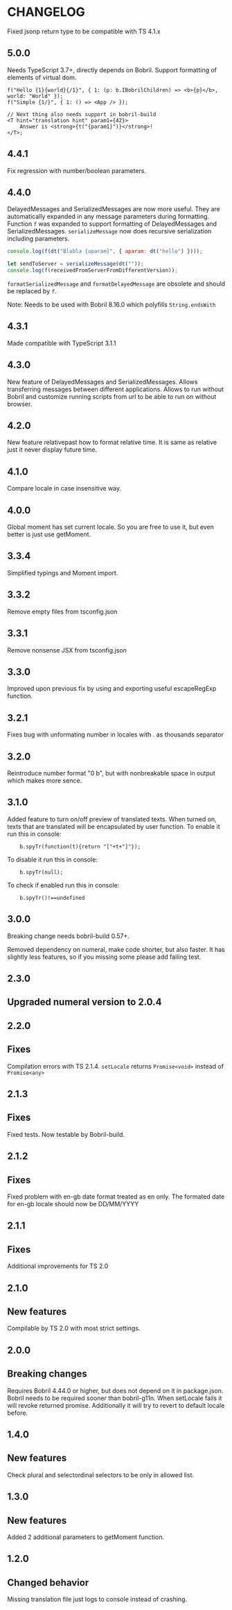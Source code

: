 # CHANGELOG

Fixed jsonp return type to be compatible with TS 4.1.x

## 5.0.0

Needs TypeScript 3.7+, directly depends on Bobril. Support formatting of elements of virtual dom.

```tsx
f("Hello {1}{world}{/1}", { 1: (p: b.IBobrilChildren) => <b>{p}</b>, world: "World" });
f("Simple {1/}", { 1: () => <App /> });

// Next thing also needs support in bobril-build
<T hint="translation hint" param1={42}>
    Answer is <strong>{t("{param1}")}</strong>!
</T>;
```

## 4.4.1

Fix regression with number/boolean parameters.

## 4.4.0

DelayedMessages and SerializedMessages are now more useful. They are automatically expanded in any message parameters during formatting. Function `f` was expanded to support formatting of DelayedMessages and SerializedMessages. `serializeMessage` now does recursive serialization including parameters.

```js
console.log(f(dt("Blabla {aparam}", { aparam: dt("hello") })));

let sendToServer = serializeMessage(dt(""));
console.log(f(receivedFromServerFromDifferentVersion));
```

`formatSerializedMessage` and `formatDelayedMessage` are obsolete and should be replaced by `f`.

Note: Needs to be used with Bobril 8.16.0 which polyfills `String.endsWith`

## 4.3.1

Made compatible with TypeScript 3.1.1

## 4.3.0

New feature of DelayedMessages and SerializedMessages. Allows transferring messages between different applications. Allows to run without Bobril and customize running scripts from url to be able to run on without browser.

## 4.2.0

New feature relativepast how to format relative time. It is same as relative just it never display future time.

## 4.1.0

Compare locale in case insensitive way.

## 4.0.0

Global moment has set current locale. So you are free to use it, but even better is just use
getMoment.

## 3.3.4

Simplified typings and Moment import.

## 3.3.2

Remove empty files from tsconfig.json

## 3.3.1

Remove nonsense JSX from tsconfig.json

## 3.3.0

Improved upon previous fix by using and exporting useful escapeRegExp function.

## 3.2.1

Fixes bug with unformating number in locales with . as thousands separator

## 3.2.0

Reintroduce number format "0 b", but with nonbreakable space in output which makes more sence.

## 3.1.0

Added feature to turn on/off preview of translated texts. When turned on, texts that are translated
will be encapsulated by user function. To enable it run this in console:

```
    b.spyTr(function(t){return "["+t+"]"});
```

To disable it run this in console:

```
    b.spyTr(null);
```

To check if enabled run this in console:

```
    b.spyTr()!==undefined
```

## 3.0.0

Breaking change needs bobril-build 0.57+.

Removed dependency on numeral, make code shorter, but also faster. It has slightly less features, so
if you missing some please add failing test.

## 2.3.0

## Upgraded numeral version to 2.0.4

## 2.2.0

## Fixes

Compilation errors with TS 2.1.4. `setLocale` returns `Promise<void>` instead of `Promise<any>`

## 2.1.3

## Fixes

Fixed tests. Now testable by Bobril-build.

## 2.1.2

## Fixes

Fixed problem with en-gb date format treated as en only. The formated date for en-gb locale should
now be DD/MM/YYYY

## 2.1.1

## Fixes

Additional improvements for TS 2.0

## 2.1.0

## New features

Compilable by TS 2.0 with most strict settings.

## 2.0.0

## Breaking changes

Requires Bobril 4.44.0 or higher, but does not depend on it in package.json. Bobril needs to be
required sooner than bobril-g11n. When setLocale fails it will revoke returned promise. Additionally
it will try to revert to default locale before.

## 1.4.0

## New features

Check plural and selectordinal selectors to be only in allowed list.

## 1.3.0

## New features

Added 2 additional parameters to getMoment function.

## 1.2.0

## Changed behavior

Missing translation file just logs to console instead of crashing.
